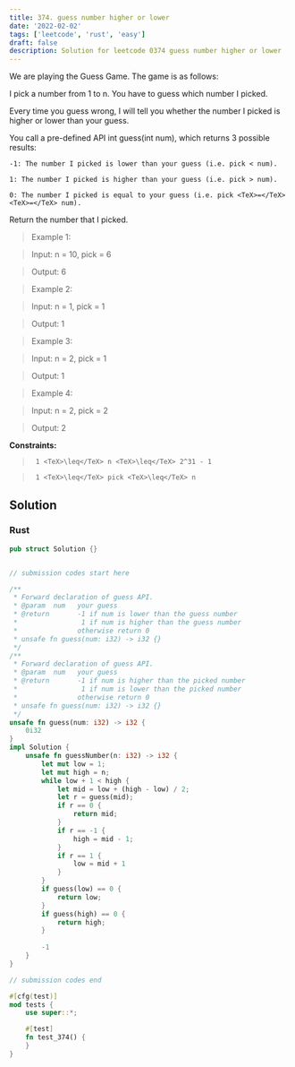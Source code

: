 ```yaml
---
title: 374. guess number higher or lower
date: '2022-02-02'
tags: ['leetcode', 'rust', 'easy']
draft: false
description: Solution for leetcode 0374 guess number higher or lower
---
```


 

  We are playing the Guess Game. The game is as follows:

  I pick a number from 1 to n. You have to guess which number I picked.

  Every time you guess wrong, I will tell you whether the number I picked is higher or lower than your guess.

  You call a pre-defined API int guess(int num), which returns 3 possible results:

  

  	-1: The number I picked is lower than your guess (i.e. pick < num).

  	1: The number I picked is higher than your guess (i.e. pick > num).

  	0: The number I picked is equal to your guess (i.e. pick <TeX>=</TeX><TeX>=</TeX> num).

  

  Return the number that I picked.

   

 >   Example 1:

 >   Input: n <TeX>=</TeX> 10, pick <TeX>=</TeX> 6

 >   Output: 6

 >   Example 2:

 >   Input: n <TeX>=</TeX> 1, pick <TeX>=</TeX> 1

 >   Output: 1

 >   Example 3:

 >   Input: n <TeX>=</TeX> 2, pick <TeX>=</TeX> 1

 >   Output: 1

 >   Example 4:

 >   Input: n <TeX>=</TeX> 2, pick <TeX>=</TeX> 2

 >   Output: 2

   

  **Constraints:**

  

 >   	1 <TeX>\leq</TeX> n <TeX>\leq</TeX> 2^31 - 1

 >   	1 <TeX>\leq</TeX> pick <TeX>\leq</TeX> n


## Solution
### Rust
```rust
pub struct Solution {}


// submission codes start here

/** 
 * Forward declaration of guess API.
 * @param  num   your guess
 * @return 	     -1 if num is lower than the guess number
 *			      1 if num is higher than the guess number
 *               otherwise return 0
 * unsafe fn guess(num: i32) -> i32 {}
 */
/** 
 * Forward declaration of guess API.
 * @param  num   your guess
 * @return 	     -1 if num is higher than the picked number
 *			      1 if num is lower than the picked number
 *               otherwise return 0
 * unsafe fn guess(num: i32) -> i32 {}
 */
unsafe fn guess(num: i32) -> i32 {
    0i32
}
impl Solution {
    unsafe fn guessNumber(n: i32) -> i32 {
        let mut low = 1;
        let mut high = n;
        while low + 1 < high {
            let mid = low + (high - low) / 2;
            let r = guess(mid);
            if r == 0 {
                return mid;
            }
            if r == -1 {
                high = mid - 1;
            }
            if r == 1 {
                low = mid + 1
            }
        }
        if guess(low) == 0 {
            return low;
        }
        if guess(high) == 0 {
            return high;
        }
        
        -1
    }
}

// submission codes end

#[cfg(test)]
mod tests {
    use super::*;

    #[test]
    fn test_374() {
    }
}

```
